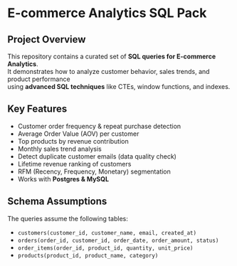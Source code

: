 # **E-commerce Analytics SQL Pack**

## **Project Overview**
This repository contains a curated set of **SQL queries for E-commerce Analytics**.  
It demonstrates how to analyze customer behavior, sales trends, and product performance  
using **advanced SQL techniques** like CTEs, window functions, and indexes.

## **Key Features**
- Customer order frequency & repeat purchase detection  
- Average Order Value (AOV) per customer  
- Top products by revenue contribution  
- Monthly sales trend analysis  
- Detect duplicate customer emails (data quality check)  
- Lifetime revenue ranking of customers  
- RFM (Recency, Frequency, Monetary) segmentation  
- Works with **Postgres & MySQL**

## **Schema Assumptions**
The queries assume the following tables:
- `customers(customer_id, customer_name, email, created_at)`
- `orders(order_id, customer_id, order_date, order_amount, status)`
- `order_items(order_id, product_id, quantity, unit_price)`
- `products(product_id, product_name, category)`
